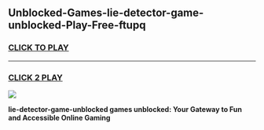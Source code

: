 
## Unblocked-Games-lie-detector-game-unblocked-Play-Free-ftupq
<h3>
<a href="https://premium76.site?title=lie-detector-game-unblocked&ref=17A">CLICK TO PLAY</a></h3>
<hr>

<h3>
<a href="https://premium76.site?title=lie-detector-game-unblocked&ref=17A">CLICK 2 PLAY</a>
  
</h3>

<a href="https://premium76.site?title=lie-detector-game-unblocked&ref=17A"><img src="https://clearcache.store/games.png"></a>


**lie-detector-game-unblocked games unblocked: Your Gateway to Fun and Accessible Online Gaming**
